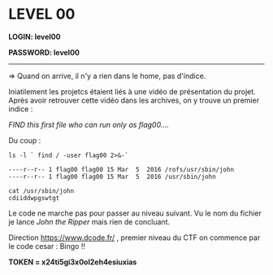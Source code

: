 # LEVEL 00

**LOGIN: level00**

**PASSWORD: level00**

 ----


=> Quand on arrive, il n'y a rien dans le home, pas d'índice. 

Iniatilement les projetcs étaient liés à une vidéo de présentation du projet. 
Après avoir retrouver cette vidéo dans les archives, on y trouve un premier indice : 

*FIND this first file who can run only as flag00....*

Du coup : 

``` 
ls -l ` find / -user flag00 2>&-` 

----r--r-- 1 flag00 flag00 15 Mar  5  2016 /rofs/usr/sbin/john
----r--r-- 1 flag00 flag00 15 Mar  5  2016 /usr/sbin/john

cat /usr/sbin/john
cdiiddwpgswtgt

```

Le code ne marche pas pour passer au niveau suivant. 
Vu le nom du fichier je lance *John the Ripper* mais rien de concluant. 

Direction https://www.dcode.fr/ , premier niveau du CTF on commence par le code cesar :
Bingo !! 

**TOKEN = x24ti5gi3x0ol2eh4esiuxias**
